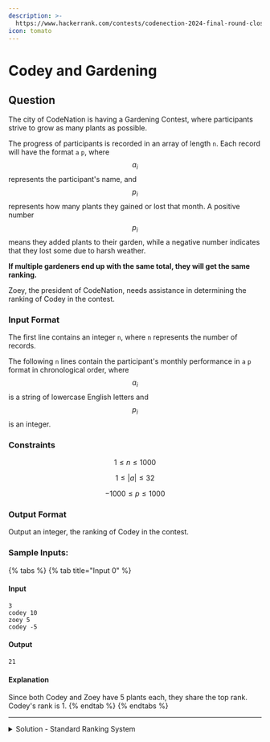 ```yaml
---
description: >-
  https://www.hackerrank.com/contests/codenection-2024-final-round-closed-category/challenges/cn24-10
icon: tomato
---
```


# Codey and Gardening

## Question

The city of CodeNation is having a Gardening Contest, where participants strive to grow as many plants as possible.

The progress of participants is recorded in an array of length `n`. Each record will have the format `a` `p`, where $$a_i$$ represents the participant's name, and $$p_i$$ represents how many plants they gained or lost that month. A positive number $$p_i$$ means they added plants to their garden, while a negative number indicates that they lost some due to harsh weather.

**If multiple gardeners end up with the same total, they will get the same ranking.**

Zoey, the president of CodeNation, needs assistance in determining the ranking of Codey in the contest.

### Input Format

The first line contains an integer `n`, where `n` represents the number of records.

The following `n` lines contain the participant's monthly performance in `a` `p` format in chronological order, where $$a_i$$ is a string of lowercase English letters and $$p_i$$ is an integer.

### Constraints

$$
1 \le n \le 1000
$$

$$
1 \le |a| \le 32
$$

$$
-1000 \le p \le 1000
$$

### Output Format

Output an integer, the ranking of Codey in the contest.

### Sample Inputs:

{% tabs %}
{% tab title="Input 0" %}
#### Input

```
3
codey 10
zoey 5
codey -5
```

#### Output

```
21
```

#### Explanation

Since both Codey and Zoey have 5 plants each, they share the top rank. Codey's rank is 1.
{% endtab %}
{% endtabs %}

***

<details>

<summary>Solution - Standard Ranking System</summary>

Personally, I think this question is **harder** than 3rd question. This is because the ranking system is different than what I used to think.

In general terms, the ranking should be like:

```
1 100
2 50
2 50
4 25
...
```

But in this question, the ranking is like this:

```
1 100
2 50
2 50
3 25
...
```

Python's default rank sorting method follows the first scenario. But the actual ranking they accept is the second scenario. Due to can't even see the test cases, therefore I had to emphasize that this question is **harder** than 3rd question. (Which is [Codey and Symbol](codey-and-symbol.md).)

Thanks for the second scenario, we have to end up manually code the ranking.

Otherwise, my personal favorite approach is by using dictionary method, store and update their values as line goes on, and start doing the manual sorting.

Here's the final code: (Yes, it's ugly please forgive me)

```python
n = int(input().strip())
scores = {}
standard_ranking = {}
previous_score = None
repeated_counter = 0

for _ in range(n):
    name, score = input().strip().split()
    scores[name] = scores.get(name, 0) + int(score)

ranked_list = sorted(scores.items(), key=lambda x: x[1], reverse=True)

for i, (name, score) in enumerate(ranked_list, start=1):
    if score != previous_score:
        current_rank = i
        previous_score = score
        standard_ranking[name] = current_rank - repeated_counter
    else:
        repeated_counter += 1
        current_rank = i-1
        standard_ranking[name] = current_rank

codey_rank = standard_ranking.get("codey")

print(codey_rank)
```

Fun fact: This solution is not made during competition; it's after made with all test cases passed after the competition is finished.

</details>
